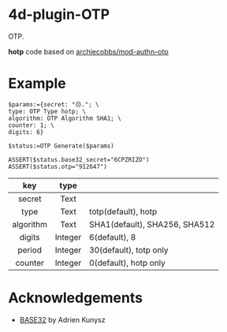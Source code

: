 # 4d-plugin-OTP
OTP.

**hotp** code based on [archiecobbs/mod-authn-otp](https://github.com/archiecobbs/mod-authn-otp/tree/master)

# Example

```4d
$params:={secret: "😣."; \
type: OTP Type hotp; \
algorithm: OTP Algorithm SHA1; \
counter: 1; \
digits: 6}

$status:=OTP Generate($params)

ASSERT($status.base32_secret="6CPZRIZO")
ASSERT($status.otp="912647")
```

|key|type||
|:-:|:-:|:-|
|secret|Text||
|type|Text|totp(default), hotp|
|algorithm|Text|SHA1(default), SHA256, SHA512|
|digits|Integer|6(default), 8|
|period|Integer|30(default), totp only|
|counter|Integer|0(default), hotp only|

# Acknowledgements

* [BASE32](https://github.com/mjg59/tpmtotp/blob/master/base32.h) by Adrien Kunysz
